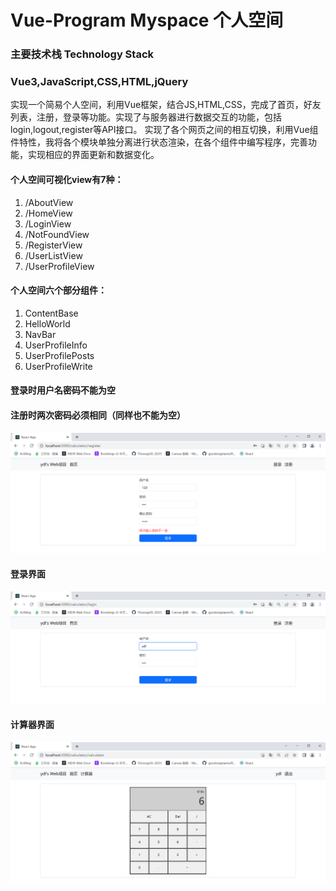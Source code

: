 # Vue-Program Myspace 个人空间
### 主要技术栈 Technology Stack 
### Vue3,JavaScript,CSS,HTML,jQuery
  实现一个简易个人空间，利用Vue框架，结合JS,HTML,CSS，完成了首页，好友列表，注册，登录等功能。实现了与服务器进行数据交互的功能，包括login,logout,register等API接口。
  实现了各个网页之间的相互切换，利用Vue组件特性，我将各个模块单独分离进行状态渲染，在各个组件中编写程序，完善功能，实现相应的界面更新和数据变化。
#### 个人空间可视化view有7种：                    
1. /AboutView                                          
2. /HomeView                                       
3. /LoginView                                
4. /NotFoundView
5. /RegisterView
6. /UserListView
7. /UserProfileView
#### 个人空间六个部分组件：
1. ContentBase
2. HelloWorld
3. NavBar
4. UserProfileInfo
5. UserProfilePosts
6. UserProfileWrite
#### 登录时用户名密码不能为空

#### 注册时两次密码必须相同（同样也不能为空）
![show2](https://github.com/YGeorgeDL/web-program/blob/Calculator/show/show2.png)
#### 登录界面
![show3](https://github.com/YGeorgeDL/web-program/blob/Calculator/show/show3.png)
#### 计算器界面
![show4](https://github.com/YGeorgeDL/web-program/blob/Calculator/show/show4.png)
